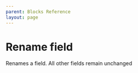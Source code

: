 ```yaml
---
parent: Blocks Reference
layout: page
---
```


# Rename field

Renames a field. All other fields remain unchanged



